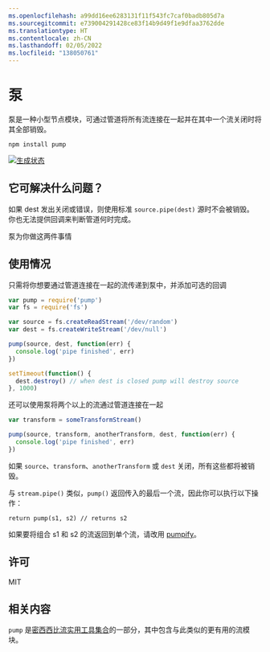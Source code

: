```yaml
---
ms.openlocfilehash: a99dd16ee6283131f11f543fc7caf0badb805d7a
ms.sourcegitcommit: e739004291428ce83f14b9d49f1e9dfaa3762dde
ms.translationtype: HT
ms.contentlocale: zh-CN
ms.lasthandoff: 02/05/2022
ms.locfileid: "138050761"
---
```

# <a name="pump"></a>泵

泵是一种小型节点模块，可通过管道将所有流连接在一起并在其中一个流关闭时将其全部销毁。

```
npm install pump
```

[![生成状态](http://img.shields.io/travis/mafintosh/pump.svg?style=flat)](http://travis-ci.org/mafintosh/pump)

## <a name="what-problem-does-it-solve"></a>它可解决什么问题？

如果 dest 发出关闭或错误，则使用标准 `source.pipe(dest)` 源时不会被销毁。
你也无法提供回调来判断管道何时完成。

泵为你做这两件事情

## <a name="usage"></a>使用情况

只需将你想要通过管道连接在一起的流传递到泵中，并添加可选的回调

``` js
var pump = require('pump')
var fs = require('fs')

var source = fs.createReadStream('/dev/random')
var dest = fs.createWriteStream('/dev/null')

pump(source, dest, function(err) {
  console.log('pipe finished', err)
})

setTimeout(function() {
  dest.destroy() // when dest is closed pump will destroy source
}, 1000)
```

还可以使用泵将两个以上的流通过管道连接在一起

``` js
var transform = someTransformStream()

pump(source, transform, anotherTransform, dest, function(err) {
  console.log('pipe finished', err)
})
```

如果 `source`、`transform`、`anotherTransform` 或 `dest` 关闭，所有这些都将被销毁。

与 `stream.pipe()` 类似，`pump()` 返回传入的最后一个流，因此你可以执行以下操作：

```
return pump(s1, s2) // returns s2
```

如果要将组合 s1 和 s2 的流返回到单个流，请改用 [pumpify](https://github.com/mafintosh/pumpify)。

## <a name="license"></a>许可

MIT

## <a name="related"></a>相关内容

`pump` 是[密西西比流实用工具集合](https://github.com/maxogden/mississippi)的一部分，其中包含与此类似的更有用的流模块。
